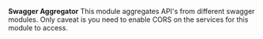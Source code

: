 **Swagger Aggregator**
   This module aggregates API's from different swagger modules. Only caveat is you need to enable CORS on the services 
   for this module to access. 